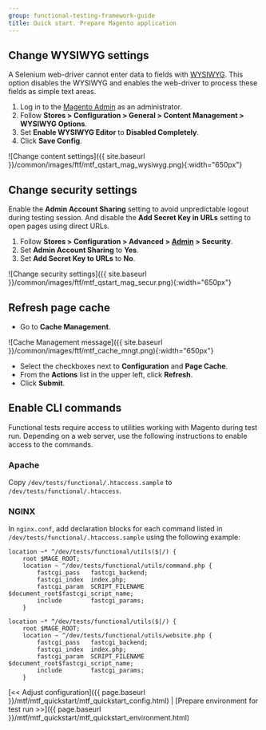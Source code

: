```yaml
---
group: functional-testing-framework-guide
title: Quick start. Prepare Magento application
---
```


## Change WYSIWYG settings

A Selenium web-driver cannot enter data to fields with [WYSIWYG](https://glossary.magento.com/wysiwyg). This option disables the WYSIWYG and enables the web-driver to process these fields as simple text areas.

1. Log in to the [Magento Admin](https://glossary.magento.com/magento-admin) as an administrator.
1. Follow **Stores &gt; Configuration &gt; General &gt; Content Management &gt; WYSIWYG Options**.
1. Set **Enable WYSIWYG Editor** to **Disabled Completely**.
1. Click **Save Config**.

![Change content settings]({{ site.baseurl }}/common/images/ftf/mtf_qstart_mag_wysiwyg.png){:width="650px"}

## Change security settings

Enable the **Admin Account Sharing** setting to avoid unpredictable logout during testing session. And disable the **Add Secret Key in URLs** setting to open pages using direct URLs.

1. Follow **Stores &gt; Configuration &gt; Advanced &gt; [Admin](https://glossary.magento.com/admin) &gt; Security**.
1. Set **Admin Account Sharing** to **Yes**.
1. Set **Add Secret Key to URLs** to **No**.

![Change security settings]({{ site.baseurl }}/common/images/ftf/mtf_qstart_mag_secur.png){:width="650px"}

## Refresh page cache

*  Go to **Cache Management**.

![Cache Management message]({{ site.baseurl }}/common/images/ftf/mtf_cache_mngt.png){:width="650px"}

*  Select the checkboxes next to **Configuration** and **Page Cache**.
*  From the **Actions** list in the upper left, click **Refresh**.
*  Click **Submit**.

## Enable CLI commands

Functional tests require access to utilities working with Magento during test run. Depending on a web server, use the following instructions to enable access to the commands.

### Apache

Copy `/dev/tests/functional/.htaccess.sample` to `/dev/tests/functional/.htaccess`.

### NGINX

In `nginx.conf`, add declaration blocks for each command listed in `/dev/tests/functional/.htaccess.sample` using the following example:

```nginx
location ~* ^/dev/tests/functional/utils($|/) {
    root $MAGE_ROOT;
    location ~ ^/dev/tests/functional/utils/command.php {
        fastcgi_pass   fastcgi_backend;
        fastcgi_index  index.php;
        fastcgi_param  SCRIPT_FILENAME  $document_root$fastcgi_script_name;
        include        fastcgi_params;
    }

location ~* ^/dev/tests/functional/utils($|/) {
    root $MAGE_ROOT;
    location ~ ^/dev/tests/functional/utils/website.php {
        fastcgi_pass   fastcgi_backend;
        fastcgi_index  index.php;
        fastcgi_param  SCRIPT_FILENAME  $document_root$fastcgi_script_name;
        include        fastcgi_params;
    }
```

[&lt;&lt; Adjust configuration]({{ page.baseurl }}/mtf/mtf_quickstart/mtf_quickstart_config.html) | [Prepare environment for test run &gt;&gt;]({{ page.baseurl }}/mtf/mtf_quickstart/mtf_quickstart_environment.html)
